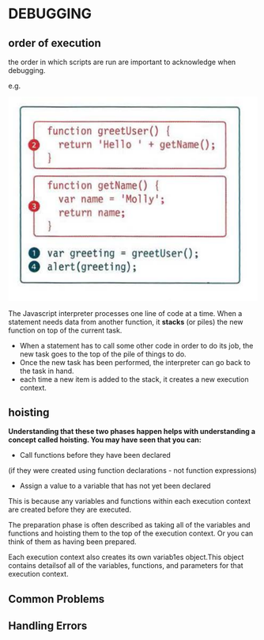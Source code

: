# DEBUGGING

## order of execution 

the order in which scripts are run are important to acknowledge when debugging. 

e.g. 

![order of execution](images/order%20of%20execution.png)
 
 The Javascript interpreter processes one line of code at a time. When a statement needs data from another function, it **stacks** (or piles) the new function on top of the current task. 

 - When  a statement has to call some other code in order to do its job, the new task goes to the top of the pile of things to do. 
 - Once the new task has been performed, the interpreter can go back to the task in hand. 
 - each time a new item is added to the stack, it creates a new execution context. 

 ## hoisting 


**Understanding that these two phases happen helps with understanding a concept called hoisting. You may have seen that you can:**

- Call functions before they have been declared

(if they were created using function declarations - not function expressions)

- Assign a value to a variable that has not yet been declared

This is because any variables and functions within each execution context are created before they are executed.

The preparation phase is often described as taking all of the variables and functions and hoisting them to the top of the execution context. Or you can think of them as having been prepared.

Each execution context also creates its own variab1es object.This object contains detailsof all of the variables, functions, and parameters for that execution context.

## Common Problems 

## Handling Errors 